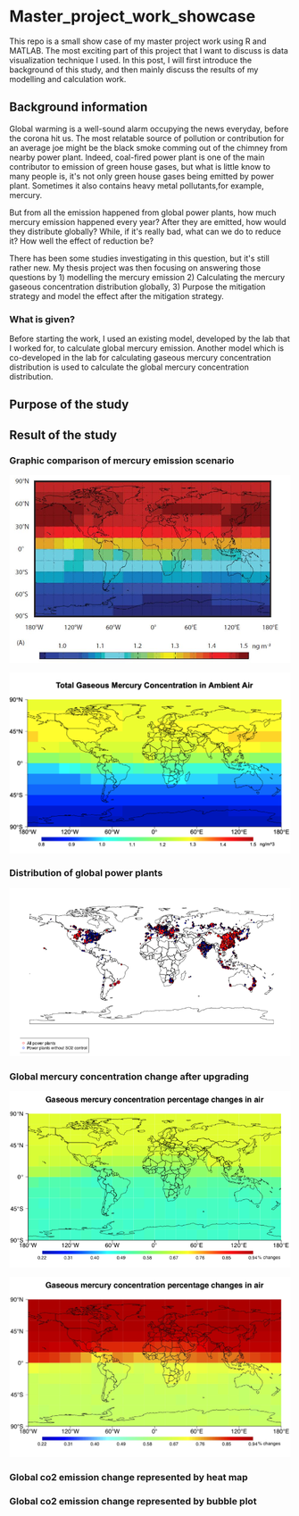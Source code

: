 # Master_project_work_showcase

 This repo is a small show case of my master project work using R and MATLAB. The most exciting part of this project that I want to discuss is data visualization technique I used. In this post, I will first introduce the background of this study, and then mainly discuss the results of my modelling and calculation work.

## Background information

Global warming is a well-sound alarm occupying the news everyday, before the corona hit us. The most relatable source of pollution or contribution for an average joe might be the black smoke comming out of the chimney from nearby power plant. Indeed, coal-fired power plant is one of the main contributor to emission of green house gases, but what is little know to many people is, it's not only green house gases being emitted by power plant. Sometimes it also contains heavy metal pollutants,for example, mercury. 

But from all the emission happened from global power plants, how much mercury emission happened every year? After they are emitted, how would they distribute globally? While, if it's really bad, what can we do to reduce it? How well the effect of reduction be? 

There has been some studies investigating in this question, but it's still rather new. My thesis project was then focusing on answering those questions by 1) modelling the mercury emission 2) Calculating the mercury gaseous concentration distribution globally, 3) Purpose the mitigation strategy and model the effect after the mitigation strategy.

### What is given?

Before starting the work, I used an existing model, developed by the lab that I worked for, to calculate global mercury emission. Another model which is co-developed in the lab for calculating gaseous mercury concentration distribution is used to calculate the global mercury concentration distribution. 



## Purpose of the study

## Result of the study 

### Graphic comparison of mercury emission scenario

![2050 Emission from literature](./image_for_personal_post/AMAP_2050_dataset.JPG)

![2060 Emission from literature](./image_for_personal_post/AMAP_2060_emission.png)

### Distribution of global power plants

![Powerplant distribution woSO2vsALL](./image_for_personal_post/Powerplants_distribution_woSO2vsALL.png)

### Global mercury concentration change after upgrading

![Percentage mercury concentration change 1st upgrade](./image_for_personal_post/1st_upgrade_Mercury_concentration_change.png)

![Percentage mercury concentration change 2nd upgrade](./image_for_personal_post/2ndupgrade_Mercury_concentration_change.jpg)

### Global co2 emission change represented by heat map



### Global co2 emission change represented by bubble plot
